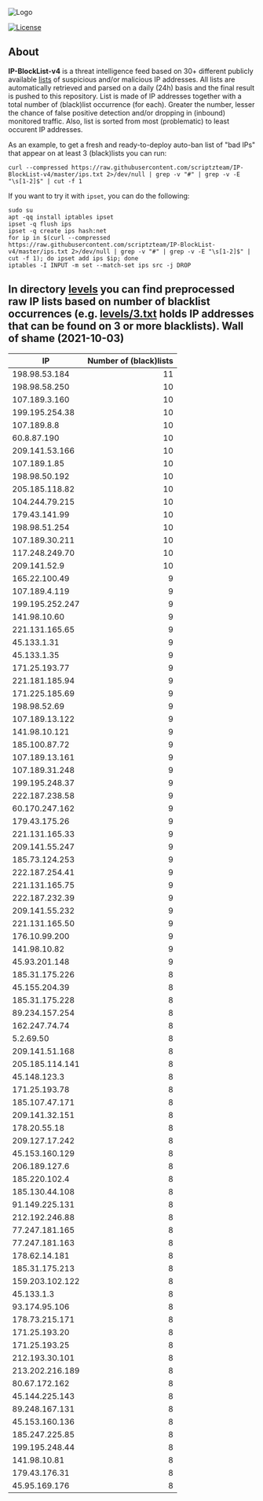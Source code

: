 ![Logo](https://i.imgur.com/PyKLAe7.png)

[![License](https://img.shields.io/badge/license-The_Unlicense-red.svg)](https://unlicense.org/)

About
----

**IP-BlockList-v4** is a threat intelligence feed based on 30+ different publicly available [lists](https://github.com/stamparm/maltrail) of suspicious and/or malicious IP addresses. All lists are automatically retrieved and parsed on a daily (24h) basis and the final result is pushed to this repository. List is made of IP addresses together with a total number of (black)list occurrence (for each). Greater the number, lesser the chance of false positive detection and/or dropping in (inbound) monitored traffic. Also, list is sorted from most (problematic) to least occurent IP addresses.

As an example, to get a fresh and ready-to-deploy auto-ban list of "bad IPs" that appear on at least 3 (black)lists you can run:

```
curl --compressed https://raw.githubusercontent.com/scriptzteam/IP-BlockList-v4/master/ips.txt 2>/dev/null | grep -v "#" | grep -v -E "\s[1-2]$" | cut -f 1
```

If you want to try it with `ipset`, you can do the following:

```
sudo su
apt -qq install iptables ipset
ipset -q flush ips
ipset -q create ips hash:net
for ip in $(curl --compressed https://raw.githubusercontent.com/scriptzteam/IP-BlockList-v4/master/ips.txt 2>/dev/null | grep -v "#" | grep -v -E "\s[1-2]$" | cut -f 1); do ipset add ips $ip; done
iptables -I INPUT -m set --match-set ips src -j DROP
```

In directory [levels](levels) you can find preprocessed raw IP lists based on number of blacklist occurrences (e.g. [levels/3.txt](levels/3.txt) holds IP addresses that can be found on 3 or more blacklists).
Wall of shame (2021-10-03)
----

|IP|Number of (black)lists|
|---|--:|
198.98.53.184|11
198.98.58.250|10
107.189.3.160|10
199.195.254.38|10
107.189.8.8|10
60.8.87.190|10
209.141.53.166|10
107.189.1.85|10
198.98.50.192|10
205.185.118.82|10
104.244.79.215|10
179.43.141.99|10
198.98.51.254|10
107.189.30.211|10
117.248.249.70|10
209.141.52.9|10
165.22.100.49|9
107.189.4.119|9
199.195.252.247|9
141.98.10.60|9
221.131.165.65|9
45.133.1.31|9
45.133.1.35|9
171.25.193.77|9
221.181.185.94|9
171.225.185.69|9
198.98.52.69|9
107.189.13.122|9
141.98.10.121|9
185.100.87.72|9
107.189.13.161|9
107.189.31.248|9
199.195.248.37|9
222.187.238.58|9
60.170.247.162|9
179.43.175.26|9
221.131.165.33|9
209.141.55.247|9
185.73.124.253|9
222.187.254.41|9
221.131.165.75|9
222.187.232.39|9
209.141.55.232|9
221.131.165.50|9
176.10.99.200|9
141.98.10.82|9
45.93.201.148|9
185.31.175.226|8
45.155.204.39|8
185.31.175.228|8
89.234.157.254|8
162.247.74.74|8
5.2.69.50|8
209.141.51.168|8
205.185.114.141|8
45.148.123.3|8
171.25.193.78|8
185.107.47.171|8
209.141.32.151|8
178.20.55.18|8
209.127.17.242|8
45.153.160.129|8
206.189.127.6|8
185.220.102.4|8
185.130.44.108|8
91.149.225.131|8
212.192.246.88|8
77.247.181.165|8
77.247.181.163|8
178.62.14.181|8
185.31.175.213|8
159.203.102.122|8
45.133.1.3|8
93.174.95.106|8
178.73.215.171|8
171.25.193.20|8
171.25.193.25|8
212.193.30.101|8
213.202.216.189|8
80.67.172.162|8
45.144.225.143|8
89.248.167.131|8
45.153.160.136|8
185.247.225.85|8
199.195.248.44|8
141.98.10.81|8
179.43.176.31|8
45.95.169.176|8
